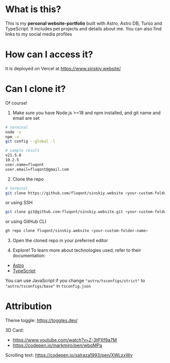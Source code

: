 # What is this?

This is my **personal website-portfolio** built with Astro, Astro DB, Turso and TypeScript. It includes pet projects and details about me. You can also find links to my social media profiles

# How can I access it?

It is deployed on Vercel at https://www.sinskiy.website/

# Can I clone it?

Of course!

1. Make sure you have Node.js >=18 and npm installed, and git name and email are set

```sh
# terminal
node -v
npm -v
git config --global -l
```

```sh
# sample result
v21.5.0
10.2.5
user.name=fluqont
user.email=fluqont@gmail.com
```

2. Clone the repo

```sh
# terminal
git clone https://github.com/fluqont/sinskiy.website <your-custom-folder-name>
```

or using SSH

```sh
git clone git@github.com:fluqont/sinskiy.website.git <your-custom-folder-name>
```

or using GitHub CLI

```sh
gh repo clone fluqont/sinskiy.website <your-custom-folder-name>
```

3. Open the cloned repo in your preferred editor

4. Explore! To learn more about technologies used, refer to their documentation:

- [Astro](https://docs.astro.build/)
- [TypeScript](https://www.typescriptlang.org/docs/)

You can use JavaScript if you change `"astro/tsconfigs/strict"` to `"astro/tsconfigs/base"` in `tsconfig.json`

# Attribution

Theme toggle: https://toggles.dev/

3D Card:

- https://www.youtube.com/watch?v=Z-3tPXf9a7M
- https://codepen.io/markmiro/pen/wbqMPa

Scrolling text: https://codepen.io/salraza1993/pen/XWLzxWv
